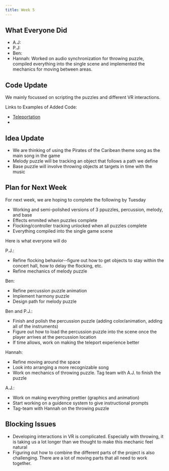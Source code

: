 ```yaml
---
title: Week 5
---
```


## What Everyone Did
* A.J: 
* P.J: 
* Ben: 
* Hannah: Worked on audio synchronization for throwing puzzle, compiled everything into the single scene and implemented the mechanics for moving between areas.

## Code Update
We mainly focussed on scripting the puzzles and different VR interactions.

Links to Examples of Added Code:
* [Teleportation](https://github.com/UWRealityLab/vrcapstone19sp-team7/tree/master/PhantasiaConductor/Assets/Scripts/Teleporting)
* 

## Idea Update
* We are thinking of using the Pirates of the Caribean theme song as the main song in the game
* Melody puzzle will be tracking an object that follows a path we define
* Base puzzle will involve throwing objects at targets in time with the music

## Plan for Next Week
For next week, we are hoping to complete the following by Tuesday
* Working and semi-polished versions of 3 ppuzzles, percussion, melody, and base
* Effects emmited when puzzles complete
* Flocking/controller tracking unlocked when all puzzles complete
* Everything compiled into the single game scene

Here is what everyone will do

P.J.:
* Refine flocking behavior--figure out how to get objects to stay within the concert hall, how to delay the flocking, etc.
* Refine mechanics of melody puzzle 

Ben:
* Refine percussion puzzle animation
* Implement harmony puzzle
* Design path for melody puzzle

Ben and P.J.:
* Finish and polish the percussion puzzle (adding color/animation, adding all of the instruments)
* Figure out how to load the percussion puzzle into the scene once the player arrives at the percussion location 
* If time allows, work on making the teleport experience better

Hannah:
* Refine moving around the space
* Look into arranging a more recognizable song
* Work on mechanics of throwing puzzle. Tag team with A.J. to finish the puzzle

A.J.:
* Work on making everything prettier (graphics and animation)
* Start working on a guidence system to give instructional prompts
* Tag-team with Hannah on the throwing puzzle 

## Blocking Issues
* Developing interactions in VR is complicated. Especially with throwing, it is taking us a lot longer than we thought to make this mechanic feel natural
* Figuring out how to combine the different parts of the project is also challenging. There are a lot of moving parts that all need to work together. 
